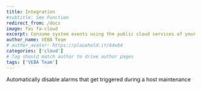 ```yaml
---
title: Integration
#subtitle: See Function
redirect_from: /docs
image: fas fa-cloud
excerpt: Consume system events using the public cloud services of your choice
author_name: VEBA Team
# author_avatar: https://placehold.it/64x64
categories: ['cloud']
# Tag should match author to drive author pages
tags: ['VEBA Team']
---
```

Automatically disable alarms that get triggered during a host maintenance